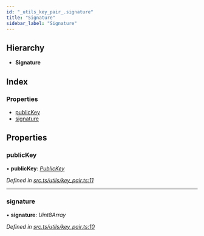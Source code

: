 ```yaml
---
id: "_utils_key_pair_.signature"
title: "Signature"
sidebar_label: "Signature"
---
```


## Hierarchy

* **Signature**

## Index

### Properties

* [publicKey](_utils_key_pair_.signature.md#publickey)
* [signature](_utils_key_pair_.signature.md#signature)

## Properties

###  publicKey

• **publicKey**: *[PublicKey](../classes/_utils_key_pair_.publickey.md)*

*Defined in [src.ts/utils/key_pair.ts:11](https://github.com/nearprotocol/nearlib/blob/36a8ddc/src.ts/utils/key_pair.ts#L11)*

___

###  signature

• **signature**: *Uint8Array*

*Defined in [src.ts/utils/key_pair.ts:10](https://github.com/nearprotocol/nearlib/blob/36a8ddc/src.ts/utils/key_pair.ts#L10)*
